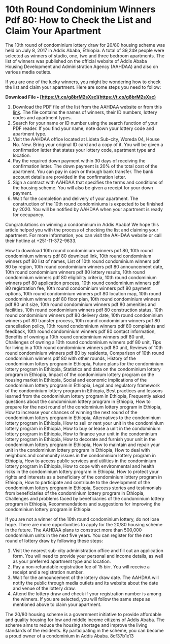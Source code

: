 
 
# 10th Round Condominium Winners Pdf 80: How to Check the List and Claim Your Apartment
 
The 10th round of condominium lottery draw for 20/80 housing scheme was held on July 8, 2017 in Addis Ababa, Ethiopia. A total of 39,249 people were selected as winners of studio, one, two and three bedroom apartments. The list of winners was published on the official website of Addis Ababa Housing Development and Administration Agency (AAHDAA) and also on various media outlets.
 
If you are one of the lucky winners, you might be wondering how to check the list and claim your apartment. Here are some steps you need to follow:
 
**Download File • [https://t.co/g8brM2sXsc](https://t.co/g8brM2sXsc)**


 
1. Download the PDF file of the list from the AAHDAA website or from this [link](https://drive.google.com/file/d/0B9rQXl5XlmOsd19uVTNQS0wxakk/view). The file contains the names of winners, their ID numbers, lottery codes and apartment types.
2. Search for your name or ID number using the search function of your PDF reader. If you find your name, note down your lottery code and apartment type.
3. Visit the AAHDAA office located at Lideta Sub-city, Woreda 04, House No. New. Bring your original ID card and a copy of it. You will be given a confirmation letter that states your lottery code, apartment type and location.
4. Pay the required down payment within 30 days of receiving the confirmation letter. The down payment is 20% of the total cost of the apartment. You can pay in cash or through bank transfer. The bank account details are provided in the confirmation letter.
5. Sign a contract with AAHDAA that specifies the terms and conditions of the housing scheme. You will also be given a receipt for your down payment.
6. Wait for the completion and delivery of your apartment. The construction of the 10th round condominiums is expected to be finished by 2020. You will be notified by AAHDAA when your apartment is ready for occupancy.

Congratulations on winning a condominium in Addis Ababa! We hope this article helped you with the process of checking the list and claiming your apartment. For more information, you can visit the AAHDAA website or call their hotline at +251-11-372-9633.
 
How to download 10th round condominium winners pdf 80,  10th round condominium winners pdf 80 download link,  10th round condominium winners pdf 80 list of names,  List of 10th round condominium winners pdf 80 by region,  10th round condominium winners pdf 80 announcement date,  10th round condominium winners pdf 80 lottery results,  10th round condominium winners pdf 80 eligibility criteria,  10th round condominium winners pdf 80 application process,  10th round condominium winners pdf 80 registration fee,  10th round condominium winners pdf 80 payment options,  10th round condominium winners pdf 80 location map,  10th round condominium winners pdf 80 floor plan,  10th round condominium winners pdf 80 unit size,  10th round condominium winners pdf 80 amenities and facilities,  10th round condominium winners pdf 80 construction status,  10th round condominium winners pdf 80 delivery date,  10th round condominium winners pdf 80 transfer process,  10th round condominium winners pdf 80 cancellation policy,  10th round condominium winners pdf 80 complaints and feedback,  10th round condominium winners pdf 80 contact information,  Benefits of owning a 10th round condominium winners pdf 80 unit,  Challenges of owning a 10th round condominium winners pdf 80 unit,  Tips for living in a 10th round condominium winners pdf 80 unit,  Reviews of 10th round condominium winners pdf 80 by residents,  Comparison of 10th round condominium winners pdf 80 with other rounds,  History of the condominium lottery program in Ethiopia,  Future plans for the condominium lottery program in Ethiopia,  Statistics and data on the condominium lottery program in Ethiopia,  Impact of the condominium lottery program on the housing market in Ethiopia,  Social and economic implications of the condominium lottery program in Ethiopia,  Legal and regulatory framework of the condominium lottery program in Ethiopia,  Best practices and lessons learned from the condominium lottery program in Ethiopia,  Frequently asked questions about the condominium lottery program in Ethiopia,  How to prepare for the next round of the condominium lottery program in Ethiopia,  How to increase your chances of winning the next round of the condominium lottery program in Ethiopia,  Alternatives to the condominium lottery program in Ethiopia,  How to sell or rent your unit in the condominium lottery program in Ethiopia,  How to buy or lease a unit in the condominium lottery program in Ethiopia,  How to finance your unit in the condominium lottery program in Ethiopia,  How to decorate and furnish your unit in the condominium lottery program in Ethiopia,  How to maintain and repair your unit in the condominium lottery program in Ethiopia,  How to deal with neighbors and community issues in the condominium lottery program in Ethiopia,  How to access public services and utilities in the condominium lottery program in Ethiopia,  How to cope with environmental and health risks in the condominium lottery program in Ethiopia,  How to protect your rights and interests as a beneficiary of the condominium lottery program in Ethiopia,  How to participate and contribute to the development of the condominium lottery program in Ethiopia,  Success stories and testimonials from beneficiaries of the condominium lottery program in Ethiopia,  Challenges and problems faced by beneficiaries of the condominium lottery program in Ethiopia,  Recommendations and suggestions for improving the condominium lottery program in Ethiopia
  
If you are not a winner of the 10th round condominium lottery, do not lose hope. There are more opportunities to apply for the 20/80 housing scheme in the future. The AAHDAA plans to construct more than 500,000 condominium units in the next five years. You can register for the next round of lottery draw by following these steps:

1. Visit the nearest sub-city administration office and fill out an application form. You will need to provide your personal and income details, as well as your preferred apartment type and location.
2. Pay a non-refundable registration fee of 15 birr. You will receive a receipt and a registration number.
3. Wait for the announcement of the lottery draw date. The AAHDAA will notify the public through media outlets and its website about the date and venue of the lottery draw.
4. Attend the lottery draw and check if your registration number is among the winners. If you are selected, you will follow the same steps as mentioned above to claim your apartment.

The 20/80 housing scheme is a government initiative to provide affordable and quality housing for low and middle income citizens of Addis Ababa. The scheme aims to reduce the housing shortage and improve the living standards of the residents. By participating in the scheme, you can become a proud owner of a condominium in Addis Ababa.
 8cf37b1e13
 
